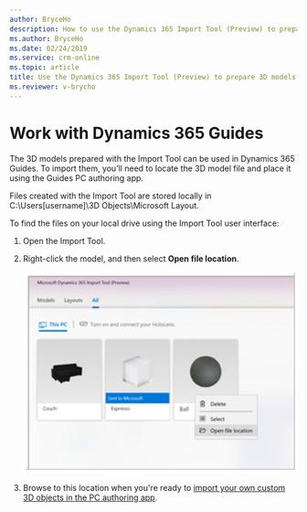 ```yaml
---
author: BryceHo
description: How to use the Dynamics 365 Import Tool (Preview) to prepare 3D models for Dynamics 365 Guides (Preview)
ms.author: BryceHo
ms.date: 02/24/2019
ms.service: crm-online
ms.topic: article
title: Use the Dynamics 365 Import Tool (Preview) to prepare 3D models for Dynamics 365 Guides (Preview)
ms.reviewer: v-brycho
---
```


# Work with Dynamics 365 Guides

The 3D models prepared with the Import Tool can be used in Dynamics 365 Guides. To import them, you’ll need to locate the 3D model file and place it using the Guides PC authoring app.

Files created with the Import Tool are stored locally in C:\Users\[username]\3D Objects\Microsoft Layout. 

To find the files on your local drive using the Import Tool user interface:

1.	Open the Import Tool.

2.	Right-click the model, and then select **Open file location**.  

    ![Locate file](media/locate-model.PNG "Locate file") 
  
3.	Browse to this location when you're ready to [import your own custom 3D objects in the PC authoring app](https://docs.microsoft.com/en-us/dynamics365/mixed-reality/guides/pc-authoring#import).
